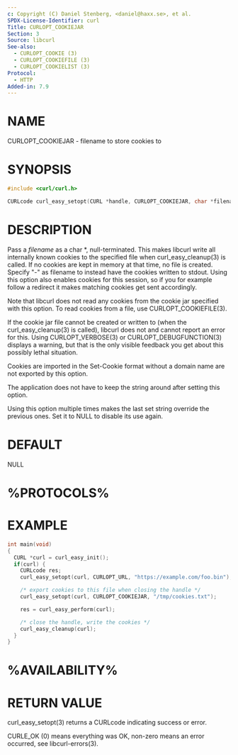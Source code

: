 ```yaml
---
c: Copyright (C) Daniel Stenberg, <daniel@haxx.se>, et al.
SPDX-License-Identifier: curl
Title: CURLOPT_COOKIEJAR
Section: 3
Source: libcurl
See-also:
  - CURLOPT_COOKIE (3)
  - CURLOPT_COOKIEFILE (3)
  - CURLOPT_COOKIELIST (3)
Protocol:
  - HTTP
Added-in: 7.9
---
```


# NAME

CURLOPT_COOKIEJAR - filename to store cookies to

# SYNOPSIS

~~~c
#include <curl/curl.h>

CURLcode curl_easy_setopt(CURL *handle, CURLOPT_COOKIEJAR, char *filename);
~~~

# DESCRIPTION

Pass a *filename* as a char *, null-terminated. This makes libcurl write all
internally known cookies to the specified file when curl_easy_cleanup(3) is
called. If no cookies are kept in memory at that time, no file is created.
Specify "-" as filename to instead have the cookies written to stdout. Using
this option also enables cookies for this session, so if you for example
follow a redirect it makes matching cookies get sent accordingly.

Note that libcurl does not read any cookies from the cookie jar specified with
this option. To read cookies from a file, use CURLOPT_COOKIEFILE(3).

If the cookie jar file cannot be created or written to (when the
curl_easy_cleanup(3) is called), libcurl does not and cannot report an error
for this. Using CURLOPT_VERBOSE(3) or CURLOPT_DEBUGFUNCTION(3) displays a
warning, but that is the only visible feedback you get about this possibly
lethal situation.

Cookies are imported in the Set-Cookie format without a domain name are not
exported by this option.

The application does not have to keep the string around after setting this
option.

Using this option multiple times makes the last set string override the
previous ones. Set it to NULL to disable its use again.

# DEFAULT

NULL

# %PROTOCOLS%

# EXAMPLE

~~~c
int main(void)
{
  CURL *curl = curl_easy_init();
  if(curl) {
    CURLcode res;
    curl_easy_setopt(curl, CURLOPT_URL, "https://example.com/foo.bin");

    /* export cookies to this file when closing the handle */
    curl_easy_setopt(curl, CURLOPT_COOKIEJAR, "/tmp/cookies.txt");

    res = curl_easy_perform(curl);

    /* close the handle, write the cookies */
    curl_easy_cleanup(curl);
  }
}
~~~

# %AVAILABILITY%

# RETURN VALUE

curl_easy_setopt(3) returns a CURLcode indicating success or error.

CURLE_OK (0) means everything was OK, non-zero means an error occurred, see
libcurl-errors(3).
